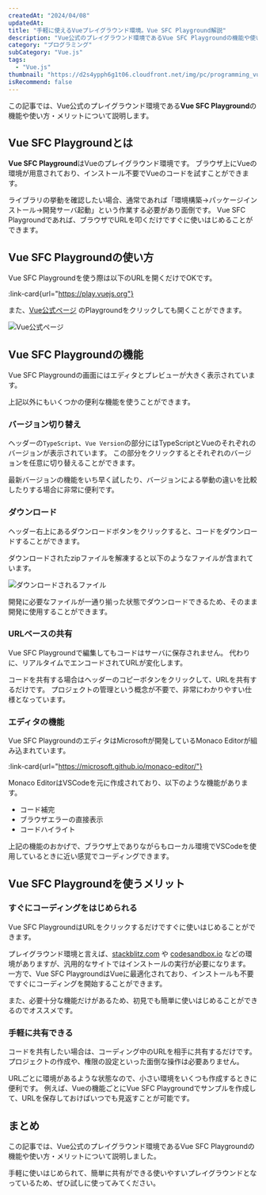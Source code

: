 ```yaml
---
createdAt: "2024/04/08"
updatedAt:
title: "手軽に使えるVueプレイグラウンド環境。Vue SFC Playground解説"
description: "Vue公式のプレイグラウンド環境であるVue SFC Playgroundの機能や使い方・メリットについて説明します。"
category: "プログラミング"
subCategory: "Vue.js"
tags:
  - "Vue.js"
thumbnail: "https://d2s4ypph6g1t06.cloudfront.net/img/pc/programming_vue-define-model_vue.webp"
isRecommend: false
---
```


この記事では、Vue公式のプレイグラウンド環境である**Vue SFC Playground**の機能や使い方・メリットについて説明します。

## Vue SFC Playgroundとは

**Vue SFC Playground**はVueのプレイグラウンド環境です。
ブラウザ上にVueの環境が用意されており、インストール不要でVueのコードを試すことができます。

ライブラリの挙動を確認したい場合、通常であれば「環境構築→パッケージインストール→開発サーバ起動」という作業する必要があり面倒です。
Vue SFC Playgroundであれば、ブラウザでURLを叩くだけですぐに使いはじめることができます。

## Vue SFC Playgroundの使い方

Vue SFC Playgroundを使う際は以下のURLを開くだけでOKです。

:link-card{url="https://play.vuejs.org"}

また、[Vue公式ページ](https://vuejs.org/) のPlaygroundをクリックしても開くことができます。

![Vue公式ページ](https://d2s4ypph6g1t06.cloudfront.net/img/pc/programming_vue-playground_vue-playground.webp)

## Vue SFC Playgroundの機能

Vue SFC Playgroundの画面にはエディタとプレビューが大きく表示されています。

上記以外にもいくつかの便利な機能を使うことができます。

### バージョン切り替え

ヘッダーの`TypeScript`、`Vue Version`の部分にはTypeScriptとVueのそれぞれのバージョンが表示されています。
この部分をクリックするとそれぞれのバージョンを任意に切り替えることができます。

最新バージョンの機能をいち早く試したり、バージョンによる挙動の違いを比較したりする場合に非常に便利です。

### ダウンロード

ヘッダー右上にあるダウンロードボタンをクリックすると、コードをダウンロードすることができます。

ダウンロードされたzipファイルを解凍すると以下のようなファイルが含まれています。

![ダウンロードされるファイル](https://d2s4ypph6g1t06.cloudfront.net/img/pc/programming_vue-playground_download.webp)

開発に必要なファイルが一通り揃った状態でダウンロードできるため、そのまま開発に使用することができます。

### URLベースの共有

Vue SFC Playgroundで編集してもコードはサーバに保存されません。
代わりに、リアルタイムでエンコードされてURLが変化します。

コードを共有する場合はヘッダーのコピーボタンをクリックして、URLを共有するだけです。
プロジェクトの管理という概念が不要で、非常にわかりやすい仕様となっています。

### エディタの機能

Vue SFC PlaygroundのエディタはMicrosoftが開発しているMonaco Editorが組み込まれています。

:link-card{url="https://microsoft.github.io/monaco-editor/"}

Monaco EditorはVSCodeを元に作成されており、以下のような機能があります。

- コード補完
- ブラウザエラーの直接表示
- コードハイライト

上記の機能のおかげで、ブラウザ上でありながらもローカル環境でVSCodeを使用しているときに近い感覚でコーディングできます。

## Vue SFC Playgroundを使うメリット

### すぐにコーディングをはじめられる

Vue SFC PlaygroundはURLをクリックするだけですぐに使いはじめることができます。

プレイグラウンド環境と言えば、[stackblitz.com](http://stackblitz.com/) や [codesandbox.io](http://codesandbox.io/) などの環境がありますが、汎用的なサイトではインストールの実行が必要になります。
一方で、Vue SFC PlaygroundはVueに最適化されており、インストールも不要ですぐにコーディングを開始することができます。

また、必要十分な機能だけがあるため、初見でも簡単に使いはじめることができるのでオススメです。

### 手軽に共有できる

コードを共有したい場合は、コーディング中のURLを相手に共有するだけです。
プロジェクトの作成や、権限の設定といった面倒な操作は必要ありません。

URLごとに環境があるような状態なので、小さい環境をいくつも作成するときに便利です。
例えば、Vueの機能ごとにVue SFC Playgroundでサンプルを作成して、URLを保存しておけばいつでも見返すことが可能です。

## まとめ

この記事では、Vue公式のプレイグラウンド環境であるVue SFC Playgroundの機能や使い方・メリットについて説明しました。

手軽に使いはじめられて、簡単に共有ができる使いやすいプレイグラウンドとなっているため、ぜひ試しに使ってみてください。
